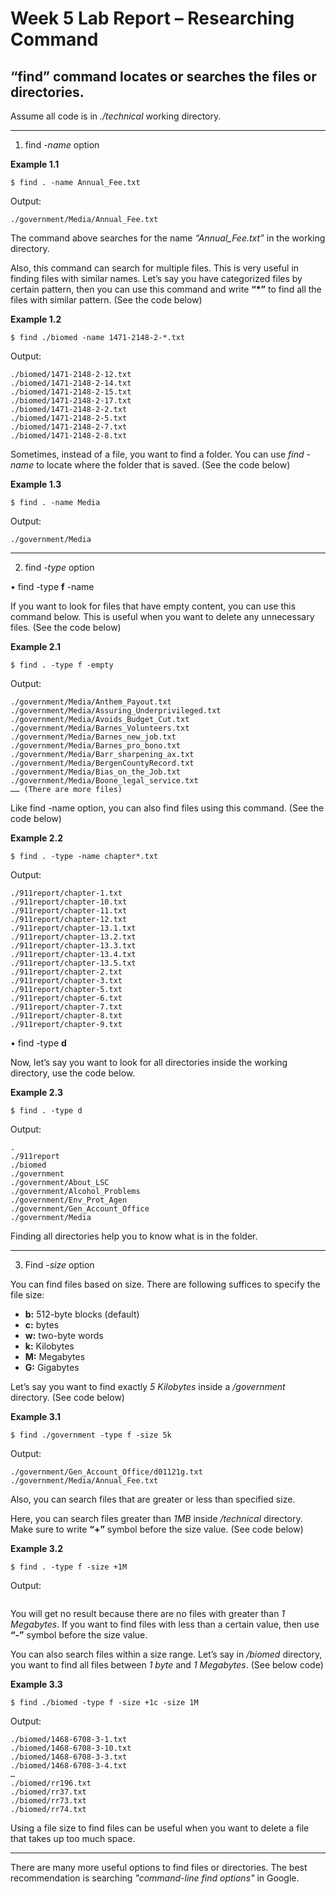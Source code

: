 # Week 5 Lab Report – Researching Command

## **“find”** command locates or searches the files or directories.

Assume all code is in *./technical* working directory.

---

1. find *-name* option

**Example 1.1**
```
$ find . -name Annual_Fee.txt
```

Output:
```
./government/Media/Annual_Fee.txt
```

The command above searches for the name *“Annual_Fee.txt”* in the working directory.

Also, this command can search for multiple files. This is very useful in finding files with similar names. Let’s say you have categorized files by certain pattern, then you can use this command and write **“*”** to find all the files with similar pattern. (See the code below)

**Example 1.2**
```
$ find ./biomed -name 1471-2148-2-*.txt
```
Output:
```
./biomed/1471-2148-2-12.txt
./biomed/1471-2148-2-14.txt
./biomed/1471-2148-2-15.txt
./biomed/1471-2148-2-17.txt
./biomed/1471-2148-2-2.txt
./biomed/1471-2148-2-5.txt
./biomed/1471-2148-2-7.txt
./biomed/1471-2148-2-8.txt
```

Sometimes, instead of a file, you want to find a folder. You can use *find -name* to locate where the folder that is saved. (See the code below)

**Example 1.3**
```
$ find . -name Media
```
Output:
```
./government/Media
```

---
2.	find *-type* option

•	find -type **f** -name

If you want to look for files that have empty content, you can use this command below. This is useful when you want to delete any unnecessary files. (See the code below)

**Example 2.1**
```
$ find . -type f -empty
```
Output: 
```
./government/Media/Anthem_Payout.txt
./government/Media/Assuring_Underprivileged.txt
./government/Media/Avoids_Budget_Cut.txt
./government/Media/Barnes_Volunteers.txt
./government/Media/Barnes_new_job.txt
./government/Media/Barnes_pro_bono.txt
./government/Media/Barr_sharpening_ax.txt
./government/Media/BergenCountyRecord.txt
./government/Media/Bias_on_the_Job.txt
./government/Media/Boone_legal_service.txt
…… (There are more files)
```

Like find -name option, you can also find files using this command. (See the code below)

**Example 2.2**
```
$ find . -type -name chapter*.txt
```
Output:
```
./911report/chapter-1.txt
./911report/chapter-10.txt
./911report/chapter-11.txt
./911report/chapter-12.txt
./911report/chapter-13.1.txt
./911report/chapter-13.2.txt
./911report/chapter-13.3.txt
./911report/chapter-13.4.txt
./911report/chapter-13.5.txt
./911report/chapter-2.txt
./911report/chapter-3.txt
./911report/chapter-5.txt
./911report/chapter-6.txt
./911report/chapter-7.txt
./911report/chapter-8.txt
./911report/chapter-9.txt
```

•	find -type **d**

Now, let’s say you want to look for all directories inside the working directory, use the code below.

**Example 2.3**
```
$ find . -type d
```
Output:
```
.
./911report
./biomed
./government
./government/About_LSC
./government/Alcohol_Problems
./government/Env_Prot_Agen
./government/Gen_Account_Office
./government/Media
```

Finding all directories help you to know what is in the folder.

---

3.	Find *-size* option

You can find files based on size. There are following suffices to specify the file size:

*	**b:** 512-byte blocks (default)
*	**c:** bytes
*	**w:** two-byte words
*	**k:** Kilobytes
*	**M:** Megabytes
*	**G:** Gigabytes

Let’s say you want to find exactly *5 Kilobytes* inside a */government* directory. (See code below)

**Example 3.1**
```
$ find ./government -type f -size 5k
```
Output:
```
./government/Gen_Account_Office/d01121g.txt
./government/Media/Annual_Fee.txt
```

Also, you can search files that are greater or less than specified size.

Here, you can search files greater than *1MB* inside */technical* directory. Make sure to write **“+”** symbol before the size value. (See code below)

**Example 3.2**
```
$ find . -type f -size +1M
```
Output:
```
```

You will get no result because there are no files with greater than *1 Megabytes*. If you want to find files with less than a certain value, then use **“-”** symbol before the size value.

You can also search files within a size range. Let’s say in */biomed* directory, you want to find all files between *1 byte* and *1 Megabytes*. (See below code)

**Example 3.3**
```
$ find ./biomed -type f -size +1c -size 1M
```
Output:
```
./biomed/1468-6708-3-1.txt
./biomed/1468-6708-3-10.txt
./biomed/1468-6708-3-3.txt
./biomed/1468-6708-3-4.txt
…
./biomed/rr196.txt
./biomed/rr37.txt
./biomed/rr73.txt
./biomed/rr74.txt
```

Using a file size to find files can be useful when you want to delete a file that takes up too much space.

---

There are many more useful options to find files or directories. The best recommendation is searching *"command-line find options"* in Google.
